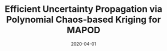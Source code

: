 ---
title: "Efficient Uncertainty Propagation via Polynomial Chaos-based Kriging for MAPOD"
date: "2020-04-01"
authors: ["X. Du", "L. Leifsson"]
publication_types: ["2"]
publication: "*Engineering Computations*"
doi: "10.1108/EC-04-2019-0157"
---
